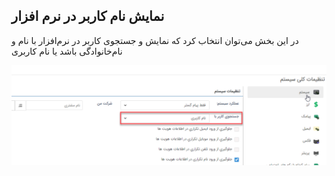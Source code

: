 ## نمایش نام کاربر در نرم افزار


در این بخش می‌توان انتخاب کرد که نمایش و جستجوی  کاربر در نرم‌افزار با نام و نام‌خانوادگی باشد یا نام کاربری

![](SERCH-USER.png)


